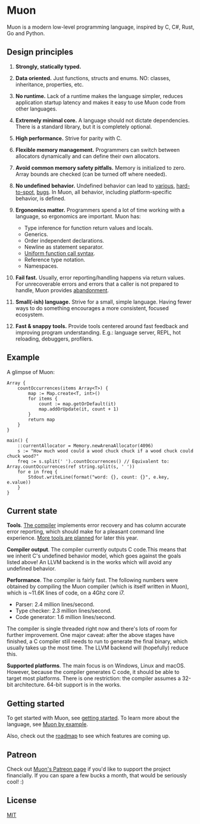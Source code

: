 # Muon

Muon is a modern low-level programming language, inspired by C, C#, Rust, Go and Python.

## Design principles

1. **Strongly, statically typed.**

2. **Data oriented.** Just functions, structs and enums. NO: classes, inheritance, properties, etc.

3. **No runtime.** Lack of a runtime makes the language simpler, reduces application startup latency and makes it easy to use Muon code from other languages.

4. **Extremely minimal core.** A language should not dictate dependencies. There is a standard library, but it is completely optional.

5. **High performance.** Strive for parity with C.

6. **Flexible memory management.** Programmers can switch between allocators dynamically and can define their own allocators.

7. **Avoid common memory safety pitfalls.** Memory is initialized to zero. Array bounds are checked (can be turned off where needed).

8. **No undefined behavior.** Undefined behavior can lead to [various](https://blog.regehr.org/archives/213), [hard-to-spot](https://blog.regehr.org/archives/226), [bugs](https://blog.regehr.org/archives/232). In Muon, all behavior, including platform-specific behavior, is defined.

9. **Ergonomics matter.** Programmers spend a lot of time working with a language, so ergonomics are important. Muon has:
	- Type inference for function return values and locals.
	- Generics.
	- Order independent declarations.
	- Newline as statement separator. 
	- [Uniform function call syntax](https://en.wikipedia.org/wiki/Uniform_Function_Call_Syntax).
	- Reference type notation.
	- Namespaces.

10. **Fail fast.** Usually, error reporting/handling happens via return values. For unrecoverable errors and errors that a caller is not prepared to handle, Muon provides [abandonment](docs/muon_by_example.md#error-handling-abandonment).

11. **Small(-ish) language.** Strive for a small, simple language. Having fewer ways to do something encourages a more consistent, focused ecosystem.

12. **Fast & snappy tools.** Provide tools centered around fast feedback and improving program understanding. E.g.: language server, REPL, hot reloading, debuggers, profilers.

## Example

A glimpse of Muon:

	Array {
		countOccurrences(items Array<T>) {
			map := Map.create<T, int>()
			for items {
				count := map.getOrDefault(it)
				map.addOrUpdate(it, count + 1)
			}
			return map
		}
	}
	
	main() {
		::currentAllocator = Memory.newArenaAllocator(4096)
		s := "How much wood could a wood chuck chuck if a wood chuck could chuck wood?"
		freq := s.split(' ').countOccurrences() // Equivalent to: Array.countOccurrences(ref string.split(s, ' '))
		for e in freq {
			Stdout.writeLine(format("word: {}, count: {}", e.key, e.value))
		}
	}

## Current state

**Tools**. [The compiler](docs/getting_started.md) implements error recovery and has column accurate error reporting, which should make for a pleasant command line experience. [More tools are planned](docs/roadmap.md) for later this year.

**Compiler output**. The compiler currently outputs C code.This means that we inherit C's undefined behavior model, which goes against the goals listed above! An LLVM backend is in the works which will avoid any undefined behavior.

**Performance**. The compiler is fairly fast. The following numbers were obtained by compiling the Muon compiler (which is itself written in Muon), which is ~11.6K lines of code, on a 4Ghz core i7.  

* Parser: 2.4 million lines/second.
* Type checker: 2.3 million lines/second.
* Code generator: 1.6 million lines/second.

The compiler is single threaded right now and there's lots of room for further improvement. One major caveat: after the above stages have finished, a C compiler still needs to run to generate the final binary, which usually takes up the most time. The LLVM backend will (hopefully) reduce this.

**Supported platforms**. The main focus is on Windows, Linux and macOS. However, because the compiler generates C code, it should be able to target most platforms. There is one restriction: the compiler assumes a 32-bit architecture. 64-bit support is in the works.

## Getting started

To get started with Muon, see [getting started](docs/getting_started.md). To learn more about the language, see [Muon by example](docs/muon_by_example.md).

Also, check out the [roadmap](docs/roadmap.md) to see which features are coming up.

## Patreon

Check out [Muon's Patreon page](TODO) if you'd like to support the project financially. If you can spare a few bucks a month, that would be seriously cool! :) 

## License

[MIT](LICENSE)
